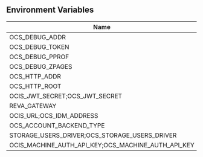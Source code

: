## Environment Variables

| Name | Type | Default Value | Description |
|------|------|---------------|-------------|
| OCS_DEBUG_ADDR | string | 127.0.0.1:9114 | |
| OCS_DEBUG_TOKEN | string |  | |
| OCS_DEBUG_PPROF | bool | false | |
| OCS_DEBUG_ZPAGES | bool | false | |
| OCS_HTTP_ADDR | string | 127.0.0.1:9110 | |
| OCS_HTTP_ROOT | string | /ocs | |
| OCIS_JWT_SECRET;OCS_JWT_SECRET | string | Pive-Fumkiu4 | |
| REVA_GATEWAY | string | 127.0.0.1:9142 | |
| OCIS_URL;OCS_IDM_ADDRESS | string | https://localhost:9200 | |
| OCS_ACCOUNT_BACKEND_TYPE | string | accounts | |
| STORAGE_USERS_DRIVER;OCS_STORAGE_USERS_DRIVER | string | ocis | |
| OCIS_MACHINE_AUTH_API_KEY;OCS_MACHINE_AUTH_API_KEY | string | change-me-please | |